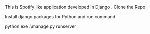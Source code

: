 This is Spotify like application developed in Django .
Clone the Repo

Install django packages for Python and run command

python.exe .\manage.py runserver
